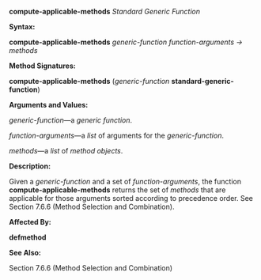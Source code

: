 **compute-applicable-methods** *Standard Generic Function* 



**Syntax:** 



**compute-applicable-methods** *generic-function function-arguments → methods* 



**Method Signatures:** 



**compute-applicable-methods** (*generic-function* **standard-generic-function**) 



**Arguments and Values:** 



*generic-function*—a *generic function*. 



*function-arguments*—a *list* of arguments for the *generic-function*. 



*methods*—a *list* of *method objects*. 



**Description:** 



Given a *generic-function* and a set of *function-arguments*, the function **compute-applicable-methods** returns the set of *methods* that are applicable for those arguments sorted according to precedence order. See Section 7.6.6 (Method Selection and Combination). 







 



 



**Affected By:** 



**defmethod** 



**See Also:** 



Section 7.6.6 (Method Selection and Combination) 




